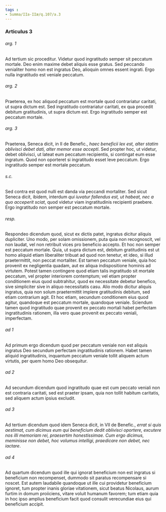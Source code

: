 ```yaml
---
tags : 
- Summa/IIa-IIæ/q.107/a.3
---
```


### Articulus 3

###### arg. 1
Ad tertium sic proceditur. Videtur quod ingratitudo semper sit peccatum mortale. Deo enim maxime debet aliquis esse gratus. Sed peccando venialiter homo non est ingratus Deo, alioquin omnes essent ingrati. Ergo nulla ingratitudo est veniale peccatum.

###### arg. 2
Praeterea, ex hoc aliquod peccatum est mortale quod contrariatur caritati, ut supra dictum est. Sed ingratitudo contrariatur caritati, ex qua procedit debitum gratitudinis, ut supra dictum est. Ergo ingratitudo semper est peccatum mortale.

###### arg. 3
Praeterea, Seneca dicit, in II de Benefic., *haec beneficii lex est, alter statim oblivisci debet dati, alter memor esse accepti*. Sed propter hoc, ut videtur, debet oblivisci, ut lateat eum peccatum recipientis, si contingat eum esse ingratum. Quod non oporteret si ingratitudo esset leve peccatum. Ergo ingratitudo semper est mortale peccatum.

###### s.c.
Sed contra est quod nulli est danda via peccandi mortaliter. Sed sicut Seneca dicit, ibidem, interdum *qui iuvatur fallendus est, ut habeat, nec a quo acceperit sciat*, quod videtur viam ingratitudinis recipienti praebere. Ergo ingratitudo non semper est peccatum mortale.

###### resp.
Respondeo dicendum quod, sicut ex dictis patet, ingratus dicitur aliquis dupliciter. Uno modo, per solam omissionem, puta quia non recognoscit, vel non laudat, vel non retribuit vices pro beneficio accepto. Et hoc non semper est peccatum mortale. Quia, ut supra dictum est, debitum gratitudinis est ut homo aliquid etiam liberaliter tribuat ad quod non tenetur, et ideo, si illud praetermittit, non peccat mortaliter. Est tamen peccatum veniale, quia hoc provenit ex negligentia quadam, aut ex aliqua indispositione hominis ad virtutem. Potest tamen contingere quod etiam talis ingratitudo sit mortale peccatum, vel propter interiorem contemptum; vel etiam propter conditionem eius quod subtrahitur, quod ex necessitate debetur benefico, sive simpliciter sive in aliquo necessitatis casu. Alio modo dicitur aliquis ingratus, quia non solum praetermittit implere gratitudinis debitum, sed etiam contrarium agit. Et hoc etiam, secundum conditionem eius quod agitur, quandoque est peccatum mortale, quandoque veniale. Sciendum tamen quod ingratitudo quae provenit ex peccato mortali habet perfectam ingratitudinis rationem, illa vero quae provenit ex peccato veniali, imperfectam.

###### ad 1
Ad primum ergo dicendum quod per peccatum veniale non est aliquis ingratus Deo secundum perfectam ingratitudinis rationem. Habet tamen aliquid ingratitudinis, inquantum peccatum veniale tollit aliquem actum virtutis, per quem homo Deo obsequitur.

###### ad 2
Ad secundum dicendum quod ingratitudo quae est cum peccato veniali non est contraria caritati, sed est praeter ipsam, quia non tollit habitum caritatis, sed aliquem actum ipsius excludit.

###### ad 3
Ad tertium dicendum quod idem Seneca dicit, in VII de Benefic., *errat si quis aestimat, cum dicimus eum qui beneficium dedit oblivisci oportere, excutere nos illi memoriam rei, praesertim honestissimae. Cum ergo dicimus, meminisse non debet, hoc volumus intelligi, praedicare non debet, nec iactare*.

###### ad 4
Ad quartum dicendum quod ille qui ignorat beneficium non est ingratus si beneficium non recompenset, dummodo sit paratus recompensare si noscet. Est autem laudabile quandoque ut ille cui providetur beneficium ignoret, tum propter inanis gloriae vitationem, sicut beatus Nicolaus, aurum furtim in domum proiiciens, vitare voluit humanum favorem; tum etiam quia in hoc ipso amplius beneficium facit quod consulit verecundiae eius qui beneficium accipit.

